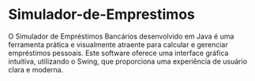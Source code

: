 # Simulador-de-Emprestimos
O Simulador de Empréstimos Bancários desenvolvido em Java é uma ferramenta prática e visualmente atraente para calcular e gerenciar empréstimos pessoais. Este software oferece uma interface gráfica intuitiva, utilizando o Swing, que proporciona uma experiência de usuário clara e moderna.
